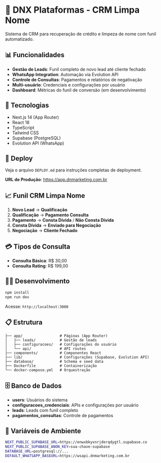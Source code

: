 # 🏦 DNX Plataformas - CRM Limpa Nome

Sistema de CRM para recuperação de crédito e limpeza de nome com funil automatizado.

## 📊 Funcionalidades

- **Gestão de Leads**: Funil completo de novo lead até cliente fechado
- **WhatsApp Integration**: Automação via Evolution API
- **Controle de Consultas**: Pagamentos e relatórios de negativação
- **Multi-usuário**: Credenciais e configurações por usuário
- **Dashboard**: Métricas do funil de conversão (em desenvolvimento)

## 🔧 Tecnologias

- Next.js 14 (App Router)
- React 18
- TypeScript
- Tailwind CSS
- Supabase (PostgreSQL)
- Evolution API (WhatsApp)

## 🚀 Deploy

Veja o arquivo `DEPLOY.md` para instruções completas de deployment.

**URL de Produção**: https://app.dnmarketing.com.br

## 📈 Funil CRM Limpa Nome

1. **Novo Lead** → **Qualificação**
2. **Qualificação** → **Pagamento Consulta**
3. **Pagamento** → **Consta Dívida** / **Não Consta Dívida**
4. **Consta Dívida** → **Enviado para Negociação**
5. **Negociação** → **Cliente Fechado**

## 💳 Tipos de Consulta

- **Consulta Básica**: R$ 30,00
- **Consulta Rating**: R$ 199,00

## 🏃‍♂️ Desenvolvimento

```bash
npm install
npm run dev
```

Acesse: `http://localhost:3000`

## 📋 Estrutura

```
├── app/                 # Páginas (App Router)
│   ├── leads/           # Gestão de leads
│   ├── configuracoes/   # Configurações do usuário
│   └── api/             # API routes
├── components/          # Componentes React
├── lib/                 # Configurações (Supabase, Evolution API)
├── database/            # Schema e seed data
├── Dockerfile           # Containerização
└── docker-compose.yml   # Orquestração
```

## 🗄️ Banco de Dados

- **users**: Usuários do sistema
- **configuracoes_credenciais**: APIs e configurações por usuário
- **leads**: Leads com funil completo
- **pagamentos_consultas**: Controle de pagamentos

## 🔐 Variáveis de Ambiente

```bash
NEXT_PUBLIC_SUPABASE_URL=https://enwxbkyvnrjderqdygtl.supabase.co
NEXT_PUBLIC_SUPABASE_ANON_KEY=sua-chave-supabase
DATABASE_URL=postgresql://...
DEFAULT_WHATSAPP_BASEURL=https://wsapi.dnmarketing.com.br
```
